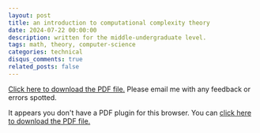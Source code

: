 ```yaml
---
layout: post
title: an introduction to computational complexity theory
date: 2024-07-22 00:00:00
description: written for the middle-undergraduate level.
tags: math, theory, computer-science
categories: technical
disqus_comments: true
related_posts: false
---
```


<a href="/assets/pdf/blog_posts/intro_to_descriptive_complexity.pdf">Click here to download the PDF file.</a> Please email me with any feedback or errors spotted.

<object data="/assets/pdf/blog_posts/intro_to_complexity.pdf" type="application/pdf" width="100%" height="800px">
  <p>It appears you don't have a PDF plugin for this browser. You can <a href="/assets/pdf/blog_posts/intro_to_complexity.pdf">click here to download the PDF file.</a></p>
</object>